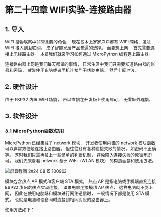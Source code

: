 # 第二十四章 WIFI实验-连接路由器

## 1. 导入

WIFI 是物联网中非常重要的角色， 现在基本上家家户户都有 WIFI 网络，通过 WIFI 接入到互联网， 成了智能家居产品普遍的选择。 而要想上网， 首先需要连接上无线路由器。 本章我们就来学习如何通过 MicroPython 编程连上路由器。

连接路由器上网是我们每天都做的事情， 日常生活中我们只需要知道路由器的账号和密码， 就能使用电脑或者手机连接到无线路由器， 然后上网冲浪。

## 2. 硬件设计

由于 ESP32 内置 WIFI 功能， 所以直接在开发板上使用即可， 无需额外连接。

## 3. 软件设计

### 3.1 MicroPython函数使用

MicroPython 已经集成了 network 模块， 开发者使用内置的 network 模块函数可以非常方便地连接上路由器。 但往往也有各种连接失败的情况， 如密码不正确等。 这时我们只需再加上一些简单的判断机制， 避免陷入连接失败的死循环即可。 我们先来看看 network 基于 WiFi（WLAN 模块） 的构造函数和使用方法。

![屏幕截图 2024 08 15 100903](https://img.picgo.net/2024/08/15/-2024-08-15-1009031910b4a3e75d8229.png)

模块包含热点 AP 模式和客户端 STA 模式， 热点 AP 是指电脑或手机端直接连接 ESP32 发出的热点实现连接， 如果电脑连接模块 AP 热点， 这样电脑就不能上网， 因此在使用电脑端和模块进行网络通信时， 一般情况下都是使用 STA 模式。 也就是电脑和设备同时连接到相同网段的路由器上。

使用方法如下：


